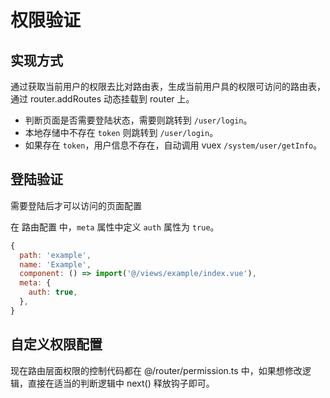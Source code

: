 # 权限验证

## 实现方式

通过获取当前用户的权限去比对路由表，生成当前用户具的权限可访问的路由表，通过 router.addRoutes 动态挂载到 router 上。

- 判断页面是否需要登陆状态，需要则跳转到 `/user/login`。
- 本地存储中不存在 `token` 则跳转到 `/user/login`。
- 如果存在 `token`，用户信息不存在，自动调用 vuex `/system/user/getInfo`。

## 登陆验证

需要登陆后才可以访问的页面配置

在 路由配置 中，`meta` 属性中定义 `auth` 属性为 `true`。

```js {6}
{
  path: 'example',
  name: 'Example',
  component: () => import('@/views/example/index.vue'),
  meta: {
    auth: true,
  },
}
```

## 自定义权限配置

现在路由层面权限的控制代码都在 @/router/permission.ts 中，如果想修改逻辑，直接在适当的判断逻辑中 next() 释放钩子即可。
